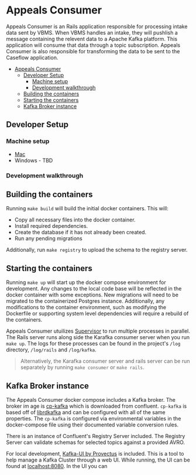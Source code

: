 # Appeals Consumer

Appeals Consumer is an Rails application responsible for processing intake data sent by VBMS. When VBMS handles an intake, they will pushlish a message containing the relevent data to a Apache Kafka platform. This application will consume that data through a topic subscription. Appeals Consumer is also responsible for transforming the data to be sent to the Caseflow application.

- [Appeals Consumer](#appeals-consumer)
  - [Developer Setup](#developer-setup)
    - [Machine setup](#machine-setup)
    - [Development walkthrough](#development-walkthrough)
  - [Building the containers](#building-the-containers)
  - [Starting the containers](#starting-the-containers)
  - [Kafka Broker instance](#kafka-broker-instance)

## Developer Setup

### Machine setup

- [Mac](SETUP.md)
- Windows - TBD

### Development walkthrough

Building the containers
---

Running `make build` will build the initial docker containers. This will:
- Copy all necessary files into the docker container.
- Install required dependencies.
- Create the database if it has not already been created.
- Run any pending migrations

Additionally, run `make registry` to upload the schema to the registry server.

Starting the containers
---

Running `make up` will start up the docker compose environment for development. Any changes to the local code base will be reflected in the docker container with some exceptions. New migrations will need to be migrated to the containerized Postgres instance. Additionally, any modifications to the container environment, such as modifying the Dockerfile or supporting system level dependencies will require a rebuild of the containers.

Appeals Consumer utuilizes [Supervisor](http://supervisord.org/) to run multiple processes in parallel. The Rails server runs along side the Karafka consumer server when you run `make up`. The logs for these processes can be found in the project's `/log` directory, `/log/rails` and `/log/kafka`.

> Alternatively, the Karafka consumer server and rails server can be run separately by running `make consumer` or `make rails`.

Kafka Broker instance
---

The Appeals Consumer docker compose includes a Kafka broker. The broker im age is [cp-kafka](https://docs.confluent.io/platform/current/installation/docker/config-reference.html#confluent-ak-configuration) which is downloaded from confluent. `cp-kafka` is based off of [librdkafka](https://karafka.io/docs/Librdkafka-Configuration/) and can be configured with all of the same properties. The `cp-kafka` is configured via environmental variables in the docker-compose file using their documented variable conversion rules.

There is an instance of Confluent's Registry Server included. The Registry Server can validate schemas for selected topics against a provided AVRO.

For local development, [Kafka-UI by Provectus](https://github.com/provectus/kafka-ui) is included. This is a tool to help manage a Kafka Cluster through a web UI. While running, the UI can be found at [localhost:8080](http://localhost:8080). In the UI you can

